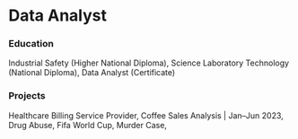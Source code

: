 # Data Analyst

### Education
Industrial Safety (Higher National Diploma),
Science Laboratory Technology (National Diploma),
Data Analyst (Certificate)

### Projects
Healthcare Billing Service Provider,
Coffee Sales Analysis | Jan–Jun 2023,
Drug Abuse,
Fifa World Cup,
Murder Case,
